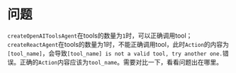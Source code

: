 # 问题

`createOpenAIToolsAgent`在tools的数量为`1`时，可以正确调用tool；`createReactAgent`在tools的数量为1时，不能正确调用tool，此时`Action`的内容为`[tool_name]`，会导致`[tool_name] is not a valid tool, try another one.`错误。正确的`Action`内容应该为`tool_name`。需要对比一下，看看问题出在哪里。